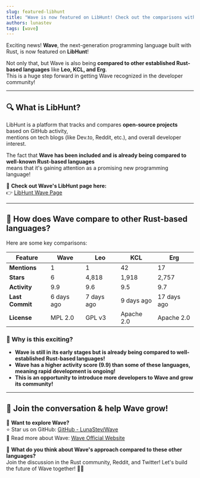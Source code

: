 ```yaml
---
slug: featured-libhunt
title: "Wave is now featured on LibHunt! Check out the comparisons with Leo, KCL, and Erg!"
authors: lunastev
tags: [wave]
---
```


Exciting news! **Wave**, the next-generation programming language built with Rust, is now featured on **LibHunt**!

Not only that, but Wave is also being **compared to other established Rust-based languages** like **Leo, KCL, and Erg**.  
This is a huge step forward in getting Wave recognized in the developer community!

---

## 🔍 What is LibHunt?
LibHunt is a platform that tracks and compares **open-source projects** based on GitHub activity,  
mentions on tech blogs (like Dev.to, Reddit, etc.), and overall developer interest.

The fact that **Wave has been included and is already being compared to well-known Rust-based languages**  
means that it's gaining attention as a promising new programming language!

📌 **Check out Wave's LibHunt page here:**  
👉 [LibHunt Wave Page](https://www.libhunt.com/r/LunaStev/Wave)

---

## 🚀 How does Wave compare to other Rust-based languages?
Here are some key comparisons:

| **Feature**      | **Wave**  | **Leo** | **KCL** | **Erg** |
|-----------------|----------|--------|--------|--------|
| **Mentions**    | 1        | 1      | 42     | 17     |
| **Stars**       | 6        | 4,818  | 1,918  | 2,757  |
| **Activity**    | 9.9      | 9.6    | 9.5    | 9.7    |
| **Last Commit** | 6 days ago | 7 days ago | 9 days ago | 17 days ago |
| **License**     | MPL 2.0  | GPL v3 | Apache 2.0 | Apache 2.0 |

### 🌟 Why is this exciting?
- **Wave is still in its early stages but is already being compared to well-established Rust-based languages!**
- **Wave has a higher activity score (9.9) than some of these languages, meaning rapid development is ongoing!**
- **This is an opportunity to introduce more developers to Wave and grow its community!**

---

## 🔗 Join the conversation & help Wave grow!
🚀 **Want to explore Wave?**  
⭐ Star us on GitHub: [GitHub - LunaStev/Wave](https://github.com/LunaStev/Wave)  
📖 Read more about Wave: [Wave Official Website](https://wave-lang.dev)

💬 **What do you think about Wave's approach compared to these other languages?**  
Join the discussion in the Rust community, Reddit, and Twitter! Let's build the future of Wave together! 🚀💡  